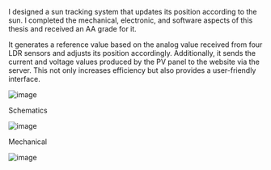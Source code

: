 I designed a sun tracking system that updates its position according to the sun. I completed the mechanical, electronic, and software aspects of this thesis and received an AA grade for it.

It generates a reference value based on the analog value received from four LDR sensors and adjusts its position accordingly. Additionally, it sends the current and voltage values produced by the PV panel to the website via the server. This not only increases efficiency but also provides a user-friendly interface.

![image](https://github.com/cagatay-00/Solar-Tracking-System/assets/63811210/98484965-b010-46da-a278-6fc4480a9bcf)

Schematics

![image](https://github.com/cagatay-00/Solar-Tracking-System/assets/63811210/f40dd29b-1d9c-4bf3-a737-a26ddbf13116)

Mechanical

![image](https://github.com/cagatay-00/Solar-Tracking-System/assets/63811210/77489577-9d84-47fd-8fe5-59f11bcba15a)


